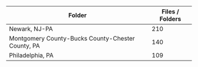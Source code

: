 | Folder                                            |   Files / Folders |
|---------------------------------------------------|-------------------|
| Newark, NJ-PA                                     |               210 |
| Montgomery County-Bucks County-Chester County, PA |               140 |
| Philadelphia, PA                                  |               109 |